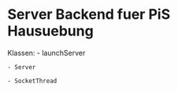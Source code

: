 # Server Backend fuer PiS Hausuebung
Klassen:
    - launchServer

    - Server
    
    - SocketThread